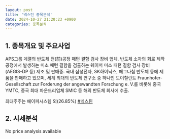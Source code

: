 ```yaml
---
layout: post
title: '넥스틴 종목분석'
date: 2024-10-27 21:20:23 +0900
categories: 종목분석
---
```


## 1. 종목개요 및 주요사업

APS그룹 계열의 반도체 전(前)공정 패턴 결함 검사 장비 업체. 반도체 소자의 회로 제작 공정에서 발생하는 미소 패턴 결함을 검출하는 웨이퍼 미소 패턴 결함 검사 장비(AEGIS-DP 등) 제조 및 판매중. 국내 삼성전자, SK하이닉스, 매그나칩 반도체 등에 제품을 판매하고 있으며, 세계 최대의 반도체 연구소 중 하나인 도이칠란트 Fraunhofer-Gesellschaft zur Forderung der angewandten Forschung e. V.를 비롯해 중국 YMTC, 중국 최대 파운드리업체 SMIC 등 해외 반도체 회사에 수출.

최대주주는 에이피시스템 외(26.85%)
[#넥스틴](#)

## 2. 시세분석

No price analysis available
